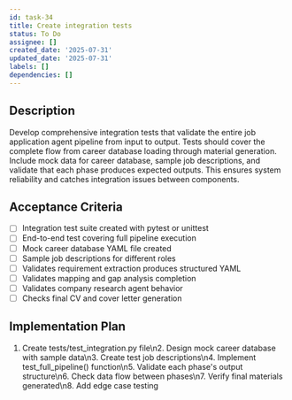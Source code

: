 ```yaml
---
id: task-34
title: Create integration tests
status: To Do
assignee: []
created_date: '2025-07-31'
updated_date: '2025-07-31'
labels: []
dependencies: []
---
```


## Description

Develop comprehensive integration tests that validate the entire job application agent pipeline from input to output. Tests should cover the complete flow from career database loading through material generation. Include mock data for career database, sample job descriptions, and validate that each phase produces expected outputs. This ensures system reliability and catches integration issues between components.
## Acceptance Criteria

- [ ] Integration test suite created with pytest or unittest
- [ ] End-to-end test covering full pipeline execution
- [ ] Mock career database YAML file created
- [ ] Sample job descriptions for different roles
- [ ] Validates requirement extraction produces structured YAML
- [ ] Validates mapping and gap analysis completion
- [ ] Validates company research agent behavior
- [ ] Checks final CV and cover letter generation

## Implementation Plan

1. Create tests/test_integration.py file\n2. Design mock career database with sample data\n3. Create test job descriptions\n4. Implement test_full_pipeline() function\n5. Validate each phase's output structure\n6. Check data flow between phases\n7. Verify final materials generated\n8. Add edge case testing
